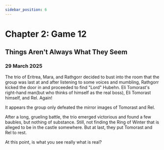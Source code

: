 ```yaml
---
sidebar_position: 6
---
```


# Chapter 2: Game 12

## Things Aren't Always What They Seem

### 29 March 2025

The trio of Eritrea, Mara, and Rathgorr decided to bust into the room that the group was last at and after listening to some voices and mumbling, Rathgorr kicked the door in and proceeded to find "Lord" Hubehn. Eli Tomorast's right-hand man(but who thinks of himself as the real boss), Eli Tomorast himself, and Rel. Again!

It appears the group only defeated the mirror images of Tomorast and Rel.

After a long, grueling battle, the trio emerged victorious and found a few baubles, but nothing of substance. Still, not finding the Ring of Winter that is alleged to be in the castle somewhere. But at last, they put Tomorast and Rel to rest.

At this point, is what you see really what is real&quest;